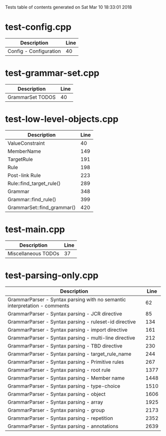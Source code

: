 Tests table of contents generated on Sat Mar 10 18:33:01 2018

# test-config.cpp
| Description | Line |
|-------------|------|
| Config - Configuration | 40 |

# test-grammar-set.cpp
| Description | Line |
|-------------|------|
| GrammarSet TODOS | 40 |

# test-low-level-objects.cpp
| Description | Line |
|-------------|------|
| ValueConstraint | 40 |
| MemberName | 149 |
| TargetRule | 191 |
| Rule | 198 |
| Post-link Rule | 223 |
| Rule::find_target_rule() | 289 |
| Grammar | 348 |
| Grammar::find_rule() | 399 |
| GrammarSet::find_grammar() | 420 |

# test-main.cpp
| Description | Line |
|-------------|------|
| Miscellaneous TODOs | 37 |

# test-parsing-only.cpp
| Description | Line |
|-------------|------|
| GrammarParser - Syntax parsing with no semantic interpretation - comments | 62 |
| GrammarParser - Syntax parsing - JCR directive | 85 |
| GrammarParser - Syntax parsing - ruleset-id directive | 134 |
| GrammarParser - Syntax parsing - import directive | 161 |
| GrammarParser - Syntax parsing - multi-line directive | 212 |
| GrammarParser - Syntax parsing - TBD directive | 230 |
| GrammarParser - Syntax parsing - target_rule_name | 244 |
| GrammarParser - Syntax parsing - Primitive rules | 267 |
| GrammarParser - Syntax parsing - root rule | 1377 |
| GrammarParser - Syntax parsing - Member name | 1448 |
| GrammarParser - Syntax parsing - type-choice | 1510 |
| GrammarParser - Syntax parsing - object | 1606 |
| GrammarParser - Syntax parsing - array | 1925 |
| GrammarParser - Syntax parsing - group | 2173 |
| GrammarParser - Syntax parsing - repetition | 2352 |
| GrammarParser - Syntax parsing - annotations | 2639 |
